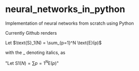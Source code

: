 # neural_networks_in_python
Implementation of neural networks from scratch using Python

Currently Github renders

Let $\text{S}_1(N) = \sum_{p=1}^N \text{E}(p)$

with the _ denoting italics, as

"Let $\text{S}1(N) = \sum{p=1}^N \text{E}(p)$"
